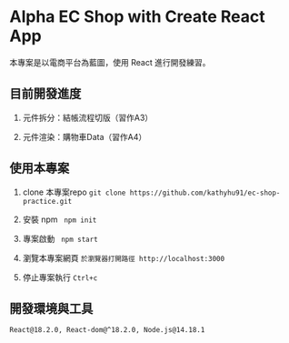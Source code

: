 # Alpha EC Shop with Create React App

本專案是以電商平台為藍圖，使用 React 進行開發練習。

## 目前開發進度

1. 元件拆分：結帳流程切版（習作A3）

2. 元件渲染：購物車Data（習作A4）

## 使用本專案
1. clone 本專案repo
`git clone https://github.com/kathyhu91/ec-shop-practice.git`

2. 安裝 npm
` npm init`

3. 專案啟動
` npm start`

4. 瀏覽本專案網頁
`於瀏覽器打開路徑 http://localhost:3000 `

5. 停止專案執行
` Ctrl+c `


## 開發環境與工具
`React@18.2.0, React-dom@^18.2.0, Node.js@14.18.1`
